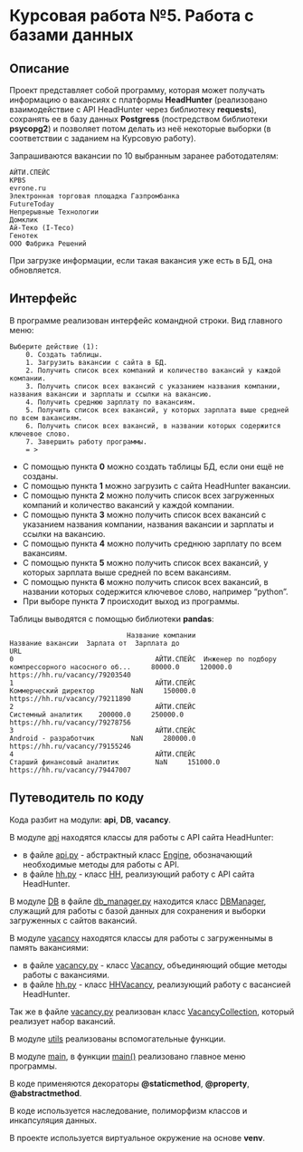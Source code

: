 # Курсовая работа №5. Работа с базами данных 

## Описание
Проект представляет собой программу, которая может получать информацию о вакансиях с платформы **HeadHunter**
(реализовано взаимодействие с API HeadHunter через библиотеку **requests**),
сохранять ее в базу данных **Postgress** (постредством библиотеки **psycopg2**)
и позволяет потом делать из неё некоторые выборки (в соответствии с заданием на Курсовую работу).

Запрашиваются вакансии по 10 выбранным заранее работодателям:
```
АЙТИ.СПЕЙС
KPBS
evrone.ru
Электронная торговая площадка Газпромбанка
FutureToday
Непрерывные Технологии
Домклик
Ай-Теко (I-Teco)
Генотек
ООО Фабрика Решений
```

При загрузке информации, если такая вакансия уже есть в БД, она обновляется.

## Интерфейс
В программе реализован интерфейс командной строки. Вид главного меню:
```
Выберите действие (1):
    0. Создать таблицы.
    1. Загрузить вакансии с сайта в БД.
    2. Получить список всех компаний и количество вакансий у каждой компании.
    3. Получить список всех вакансий с указанием названия компании, названия вакансии и зарплаты и ссылки на вакансию.
    4. Получить среднюю зарплату по вакансиям.
    5. Получить список всех вакансий, у которых зарплата выше средней по всем вакансиям.
    6. Получить список всех вакансий, в названии которых содержится ключевое слово. 
    7. Завершить работу программы.
    = >
```
- С помощью пункта **0** можно создать таблицы БД, если они ещё не созданы.  
- С помощью пункта **1** можно загрузить с сайта HeadHunter вакансии.  
- С помощью пункта **2** можно получить список всех загруженных компаний и количество вакансий у каждой компании.  
- С помощью пункта **3** можно получить список всех вакансий с указанием названия компании, названия вакансии и зарплаты и ссылки на вакансию.
- С помощью пункта **4** можно получить среднюю зарплату по всем вакансиям.
- С помощью пункта **5** можно получить список всех вакансий, у которых зарплата выше средней по всем вакансиям.
- С помощью пункта **6** можно получить список всех вакансий, в названии которых содержится ключевое слово, например “python”.
- При выборе пункта **7** происходит выход из программы.

Таблицы выводятся с помощью библиотеки **pandas**:
```
                             Название компании                                  Название вакансии  Зарлата от  Зарплата до                             URL
0                                   АЙТИ.СПЕЙС  Инженер по подбору компрессорного насосного об...     80000.0     120000.0  https://hh.ru/vacancy/79203540
1                                   АЙТИ.СПЕЙС                              Коммерческий директор         NaN     150000.0  https://hh.ru/vacancy/79211890
2                                   АЙТИ.СПЕЙС                                 Системный aналитик    200000.0     250000.0  https://hh.ru/vacancy/79278756
3                                   АЙТИ.СПЕЙС                              Android - разработчик         NaN     280000.0  https://hh.ru/vacancy/79155246
4                                   АЙТИ.СПЕЙС                        Старший финансовый аналитик         NaN     151000.0  https://hh.ru/vacancy/79447007
```

## Путеводитель по коду
Кода разбит на модули: **api**, **DB**, **vacancy**.

В модуле [api](api) находятся классы для работы с API сайта HeadHunter:

- в файле [api.py](api/api.py) - абстрактный класс
[Engine](https://github.com/fedor-metsger/course_work05/blob/2c0f75072629f1d77c2fd453fa5e2448dfb14280/api/api.py#L6),
обозначающий необходимые методы для работы с API.  
- в файле [hh.py](api/hh.py) - класс
[HH](https://github.com/fedor-metsger/course_work05/blob/2c0f75072629f1d77c2fd453fa5e2448dfb14280/api/hh.py#L9),
реализующий работу с API сайта HeadHunter.

В модуле [DB](DB) в файле [db_manager.py](DB/db_manager.py) находится класс
[DBManager](https://github.com/fedor-metsger/course_work05/blob/2c0f75072629f1d77c2fd453fa5e2448dfb14280/DB/db_manager.py#L4),
служащий для работы с базой данных для сохранения и выборки загруженных с сайтов вакансий.

В модуле [vacancy](vacancy) находятся классы для работы с загруженнымы в память вакансиями:

- в файле [vacancy.py](vacancy/vacancy.py) - класс
[Vacancy](https://github.com/fedor-metsger/course_work05/blob/2c0f75072629f1d77c2fd453fa5e2448dfb14280/vacancy/vacancy.py#L3
), объединяющий общие методы работы с вакансиями.
- в файле [hh.py](vacancy/hh.py) - класс
[HHVacancy](https://github.com/fedor-metsger/course_work05/blob/2c0f75072629f1d77c2fd453fa5e2448dfb14280/vacancy/hh.py#L4),
реализующий работу с васансией HeadHunter.

Так же в файле [vacancy.py](vacancy/vacancy.py) реализован класс
[VacancyCollection](https://github.com/fedor-metsger/course_work05/blob/2c0f75072629f1d77c2fd453fa5e2448dfb14280/vacancy/vacancy.py#L166),
который реализует набор вакансий.

В модуле [utils](utils.py) реализованы вспомогательные функции.

В модуле [main](main.py), в функции
[main()](https://github.com/fedor-metsger/course_work05/blob/2c0f75072629f1d77c2fd453fa5e2448dfb14280/main.py#L26)
реализовано главное меню программы.

В коде применяются декораторы **@staticmethod**, **@property**, **@abstractmethod**.

В коде используется наследование, полиморфизм классов и инкапсуляция данных.

В проекте используется виртуальное окружение на основе **venv**.
